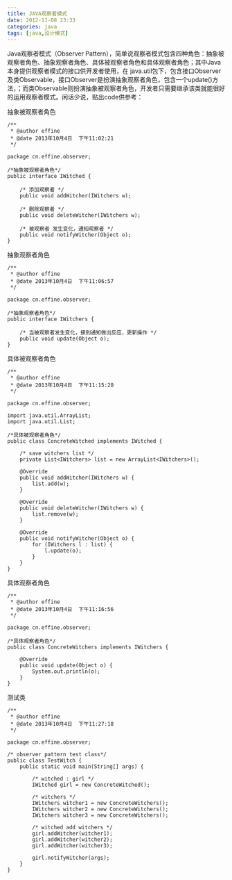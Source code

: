 ```yaml
---
title: JAVA观察者模式
date: 2012-11-08 23:33
categories: java
tags: [java,设计模式]
---
```

Java观察者模式（Observer Pattern），简单说观察者模式包含四种角色：抽象被观察者角色、抽象观察者角色、具体被观察者角色和具体观察者角色；其中Java本身提供观察者模式的接口供开发者使用，在 java.util包下，包含接口Observer及类Observable，接口Observer是扮演抽象观察者角色，包含一个update()方法，；而类Observable则扮演抽象被观察者角色，开发者只需要继承该类就能很好的运用观察者模式。闲话少说，贴出code供参考：

<!-- more -->

抽象被观察者角色

	/** 
	 * @author effine 
	 * @date 2013年10月4日  下午11:02:21 
	 */  
	  
	package cn.effine.observer;  
	  
	/*抽象被观察者角色*/  
	public interface IWitched {  
	  
	    /* 添加观察者 */  
	    public void addWitcher(IWitchers w);  
	  
	    /* 删除观察者 */  
	    public void deleteWitcher(IWitchers w);  
	  
	    /* 被观察者 发生变化，通知观察者 */  
	    public void notifyWitcher(Object o);  
	}
  
抽象观察者角色

	/** 
	 * @author effine 
	 * @date 2013年10月4日  下午11:06:57 
	 */  
	  
	package cn.effine.observer;  
	  
	/*抽象观察者角色*/  
	public interface IWitchers {  
	  
	    /* 当被观察者发生变化，接到通知做出反应，更新操作 */  
	    public void update(Object o);  
	}  

具体被观察者角色

	/** 
	 * @author effine 
	 * @date 2013年10月4日  下午11:15:20 
	 */  
	  
	package cn.effine.observer;  
	  
	import java.util.ArrayList;  
	import java.util.List;  
	  
	/*具体被观察者角色*/  
	public class ConcreteWitched implements IWitched {  
	  
	    /* save witchers list */  
	    private List<IWitchers> list = new ArrayList<IWitchers>();  
	  
	    @Override  
	    public void addWitcher(IWitchers w) {  
	        list.add(w);  
	    }  
	  
	    @Override  
	    public void deleteWitcher(IWitchers w) {  
	        list.remove(w);  
	    }  
	  
	    @Override  
	    public void notifyWitcher(Object o) {  
	        for (IWitchers l : list) {  
	            l.update(o);  
	        }  
	    }  
	}  

具体观察者角色

	/** 
	 * @author effine 
	 * @date 2013年10月4日  下午11:16:56 
	 */  
	  
	package cn.effine.observer;  
	  
	/*具体观察者角色*/  
	public class ConcreteWitchers implements IWitchers {  
	  
	    @Override  
	    public void update(Object o) {  
	        System.out.println(o);  
	    }  
	}  

测试类

	/** 
	 * @author effine 
	 * @date 2013年10月4日  下午11:27:18 
	 */  
	  
	package cn.effine.observer;  
	  
	/* observer pattern test class*/  
	public class TestWitch {  
	    public static void main(String[] args) {  
	  
	        /* witched : girl */  
	        IWitched girl = new ConcreteWitched();  
	  
	        /* witchers */  
	        IWitchers witcher1 = new ConcreteWitchers();  
	        IWitchers witcher2 = new ConcreteWitchers();  
	        IWitchers witcher3 = new ConcreteWitchers();  
	  
	        /* witched add witchers */  
	        girl.addWitcher(witcher1);  
	        girl.addWitcher(witcher2);  
	        girl.addWitcher(witcher3);  
	  
	        girl.notifyWitcher(args);  
	    }  
	}  